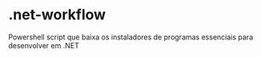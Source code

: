 # .net-workflow
Powershell script que baixa os instaladores de programas essenciais para desenvolver em .NET
